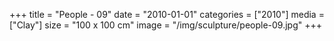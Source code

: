 +++
title = "People - 09"
date = "2010-01-01"
categories = ["2010"]
media = ["Clay"]
size = "100 x 100 cm"
image = "/img/sculpture/people-09.jpg"
+++
